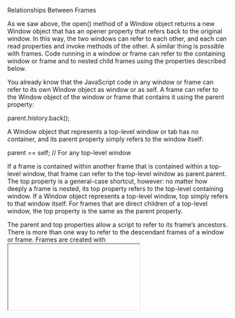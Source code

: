 Relationships Between Frames

As we saw above, the open() method of a Window object returns a new Window object that has an opener property that refers back to the original window. In this way, the two windows can refer to each other, and each can read properties and invoke methods of the other. A similar thing is possible with frames. Code running in a window or frame can refer to the containing window or frame and to nested child frames using the properties described below.

You already know that the JavaScript code in any window or frame can refer to its own Window object as window or as self. A frame can refer to the Window object of the window or frame that contains it using the parent property:

parent.history.back();

A Window object that represents a top-level window or tab has no container, and its parent property simply refers to the window itself:

parent == self; // For any top-level window

If a frame is contained within another frame that is contained within a top-level window, that frame can refer to the top-level window as parent.parent. The top property is a general-case shortcut, however: no matter how deeply a frame is nested, its top property refers to the top-level containing window. If a Window object represents a top-level window, top simply refers to that window itself. For frames that are direct children of a top-level window, the top property is the same as the parent property.

The parent and top properties allow a script to refer to its frame’s ancestors. There is more than one way to refer to the descendant frames of a window or frame. Frames are created with <iframe> elements. You can obtain an Element object that represents an <iframe> just as you would do for any other element. Suppose your document contains <iframe id="f1">. Then, the Element object that represents this iframe is:

var iframeElement = document.getElementById("f1");

<iframe> elements have a contentWindow property that refers to the Window object of the frame, so the Window object for this frame is:

var childFrame = document.getElementById("f1").contentWindow;

You can go in the reverse direction—from the Window that represents a frame to the <iframe> Element that contains the frame—with the frameElement property of the Window. Window objects that represent top-level windows rather than frames have a null frameElement property:

var elt = document.getElementById("f1"); var win = elt.contentWindow; win.frameElement === elt // Always true for frames window.frameElement === null // For toplevel windows

It is not usually necessary to use the getElementById() method and the contentWindow property to obtain references to the child frames of a window, however. Every Window object has a frames property that refers to the child frames contained within the window or frame. The frames property refers to an array-like object that can be indexed numerically or by frame name. To refer to the first child frame of a window, you can use frames[0]. To refer to the third child frame of the second child, you can use frames[1].frames[2]. Code running in a frame might refer to a sibling frame as parent.frames[1]. Note that the elements of the frames[] array are Window objects, not <iframe> elements.

If you specify the name or id attribute of an <iframe> element, that frame can be indexed by name as well as by number. A frame named「f1」would be frames["f1"] or frames.f1, for example.

Recall from Document Elements As Window Properties that the names or IDs of <iframe> and other elements are automatically used as properties of the Window object, and that <iframe> elements are treated differently than other elements: for frames, the value of these automatically created properties refer to a Window object rather than an Element object. What this means is that we can refer to a frame named「f1」as f1 instead of as frames.f1. In fact, HTML5 specifies that the frames property is a self-referential property, just like window and self, and that it is the Window object itself that acts like an array of frames. This means that we can refer to the first child frame as window[0], and we can query the number of frames with window.length or just length. It is usually clearer, and still traditional, to use frames instead of window here, however. Note that current browsers do not all make frame==window, but those that do not make them equal do allow child frames to be indexed by number or by name through either object.

You can use the name or id attribute of an <iframe> element to give the frame a name that can be used in JavaScript code. If you use the name attribute, however, the name you specify also becomes the value of the name property of the Window that represents the frame. A name specified in this way can be used as the target attribute of a link, and it can be used as the second argument to window.open().

JavaScript in Interacting Windows

Each window or frame is its own JavaScript execution context with a Window as its global object. But if code in one window or frame can refer to another window or frame (and if the same-origin policy does not prevent it), the scripts in one window or frame can interact with the scripts in the other.

Imagine a web page with two <iframe> elements named「A」and「B」, and suppose that those frames contain documents from the same server and that those documents contain interacting scripts. The script in frame A might define a variable i:

var i = 3;

That variable is nothing more than a property of the global object—a property of the Window object. Code in frame A can refer to the variable with the identifier i, or it can explicitly reference it through the window object:

window.i

Since the script in frame B can refer to the Window object for frame A, it can also refer to the properties of that window object:

parent.A.i = 4; // Change the value of a variable in frame A

Recall that the function keyword that defines functions creates a variable just like the var keyword does. If a script in frame B declares a (non-nested) function f, that function is a global variable in frame B, and code in frame B can invoke f as f(). Code in frame A, however, must refer to f as a property of the Window object of frame B:

parent.B.f(); // Invoke a function defined in frame B

If the code in frame A needs to use this function frequently, it might assign the function to a variable of frame A so that it can more conveniently refer to the function:

var f = parent.B.f;

Now code in frame A can invoke the function as f(), just as code in frame B does.

When you share functions between frames or windows like this, it is important to keep the rules of lexical scoping in mind. A function is executed in the scope in which it was defined, not in the scope from which it is invoked. Thus, if the function f above refers to global variables, these variables are looked up as properties of frame B, even when the function is invoked from frame A.

Remember that constructors are also functions, so when you define a class (see Chapter 9) with a constructor function and an associated prototype object, that class is defined only within a single window. Suppose that the window that contains frames A and B includes the Set class from Example 9-6.

Scripts within that top-level window can create new Set objects like this:

var s = new Set();

But scripts in either of the frames must explicitly refer to the Set() constructor as a property of the parent window:

var s = new parent.Set();

Alternatively, code in either frame can define its own variable to refer more conveniently to the constructor function:

var Set = top.Set(); var s = new Set();

Unlike user-defined classes, the built-in classes like String, Date, and RegExp are automatically predefined in all windows. This means, however, that each window has an independent copy of the constructor and an independent copy of the prototype object. For example, each window has its own copy of the String() constructor and the String.prototype object. So if you write a new method for manipulating JavaScript strings and then make it a method of the String class by assigning it to the String. prototype object in the current window, all strings created by code in that window can use the new method. However, the new method is not accessible to strings created in other windows.

The fact that each Window has its own prototype objects means that the instanceof operator does not work across windows. instanceof will evaluate to false, for example, when used to compare a string from frame B to the String() constructor from frame A. Array Type describes the related difficulty of determining the type of arrays across windows.

The WindowProxy Object

We’ve noted repeatedly that the Window object is the global object of client-side JavaScript. Technically, however, this is not true. Each time a web browser loads new content into a window or a frame, it must start with a fresh JavaScript execution context, including a newly created global object. But when multiple windows or frames are in use, it is critical that the Window object that refers to a frame or window continue to be a valid reference even if that frame or window loads a new document.

So client-side JavaScript has two important objects. The client-side global object is the top of the scope chain and is where global variables and functions are defined. This global object is, in fact, replaced whenever the window or frame loads new content. The object we have been calling the Window object is not actually the global object, but a proxy for it. Whenever you query or set a property of the Window object, that object queries or sets the same property on the current global object of the window or frame. The HTML5 specification calls this proxy object WindowProxy, but we will continue to use the term Window object in this book.

Because of its proxying behavior, the proxy object behaves just like the true global object, except that it has a longer lifetime. If you could compare the two objects, it would be difficult to distinguish them. In fact, however, there is no way to refer to the true client-side global object. The global object is at the top of the scope chain, but the window, self, top, parent, and frames properties all return proxy objects. The window. open() method returns a proxy object. Even the value of the this keyword within a top-level function is a proxy object rather than the true global object.[28]

* * *

[28] This last point is a minor violation of the ES3 and ES5 specifications, but it is necessary to support the multiple execution contexts of client-side JavaScript.

Chapter 15. Scripting Documents

Client-side JavaScript exists to turn static HTML documents into interactive web applications. Scripting the content of web pages is the central purpose of JavaScript. This chapter—one of the most important in the book—explains how to do this.

Chapters 13 and 14 explained that every web browser window, tab, and frame is represented by a Window object. Every Window object has a document property that refers to a Document object. The Document object represents the content of the window, and it is the subject of this chapter. The Document object does not stand alone, however. It is the central object in a larger API, known as the Document Object Model , or DOM, for representing and manipulating document content.

This chapter begins by explaining the basic architecture of the DOM. It then moves on to explain:

How to query or select individual elements from a document.

How to traverse a document as a tree of nodes, and how to find the ancestors, siblings, and descendants of any document element.

How to query and set the attributes of document elements.

How to query, set, and modify the content of a document.

How to modify the structure of a document by creating, inserting, and deleting nodes.

How to work with HTML forms.

The final section of the chapter covers miscellaneous document features, including the referrer property, the write() method, and techniques for querying the currently selected document text.

Overview of the DOM

The Document Object Model, or DOM, is the fundamental API for representing and manipulating the content of HTML and XML documents. The API is not particularly complicated, but there are a number of architectural details you need to understand. First, you should understand that the nested elements of an HTML or XML document are represented in the DOM as a tree of objects. The tree representation of an HTML document contains nodes representing HTML tags or elements, such as <body> and <p>, and nodes representing strings of text. An HTML document may also contain nodes representing HTML comments. Consider the following simple HTML document:

<html> <head> <title>Sample Document</title> </head> <body> <h1>An HTML Document</h1> <p>This is a <i>simple</i> document. </html>

The DOM representation of this document is the tree pictured in Figure 15-1.

Figure 15-1. The tree representation of an HTML document

If you are not already familiar with tree structures in computer programming, it is helpful to know that they borrow terminology from family trees. The node directly above a node is the parent of that node. The nodes one level directly below another node are the children of that node. Nodes at the same level, and with the same parent, are siblings. The set of nodes any number of levels below another node are the descendants of that node. And the parent, grandparent, and all other nodes above a node are the ancestors of that node.

Each box in Figure 15-1 is a node of the document and is represented by a Node object. We’ll talk about the properties and methods of Node in some of the sections that follow, and you can look up those properties and methods under Node in Part IV. Note that the figure contains three different types of nodes. At the root of the tree is the Document node that represents the entire document. The nodes that represent HTML elements are Element nodes, and the nodes that represent text are Text nodes. Document, Element, and Text are subclasses of Node and have their own entries in the reference section. Document and Element are the two most important DOM classes, and much of this chapter is devoted to their properties and methods.

Node and its subtypes form the type hierarchy illustrated in Figure 15-2. Notice that there is a formal distinction between the generic Document and Element types, and the HTMLDocument and HTMLElement types. The Document type represents either an HTML or an XML document, and the Element class represents an element of such a document. The HTMLDocument and HTMLElement subclasses are specific to HTML documents and elements. In this book, we often use the generic class names Document and Element, even when referring to HTML documents. This is true in the reference section as well: the properties and methods of the HTMLDocument and the HTMLElement types are documented in the Document and Element reference pages.

Figure 15-2. A partial class hierarchy of document nodes

It is also worth noting in Figure 15-2 that there are many subtypes of HTMLElement that represent specific types of HTML elements. Each defines JavaScript properties to mirror the HTML attributes of a specific element or group of elements (see HTML Attributes As Element Properties). Some of these element-specific classes define additional properties or methods that go beyond simple mirroring of HTML syntax. These classes and their additional features are covered in the reference section.

Finally, note that Figure 15-2 shows some node types that haven’t been mentioned so far. Comment nodes represent HTML or XML comments. Because comments are basically strings of text, these nodes are much like the Text nodes that represent the displayed text of a document. CharacterData, the common ancestor of both Text and Comment, defines methods shared by both nodes. The Attr node type represents an XML or HTML attribute, but it is almost never used because the Element class defines methods for treating attributes as name/value pairs rather than document nodes. The DocumentFragment class (not pictured) is a kind of Node that never exists in an actual document: it represents a sequence of Nodes that do not have a common parent. DocumentFragments are useful for some document manipulations and are covered in Using DocumentFragments. The DOM also defines infrequently used types to represent things like doctype declarations and XML processing instructions.

Selecting Document Elements

Most client-side JavaScript programs work by somehow manipulating one or more document elements. When these programs start, they can use the global variable document to refer to the Document object. In order to manipulate elements of the document, however, they must somehow obtain or select the Element objects that refer to those document elements. The DOM defines a number of ways to select elements; you can query a document for an element or elements:

with a specified id attribute;

with a specified name attribute;

with the specified tag name;

with the specified CSS class or classes; or

matching the specified CSS selector

The subsections that follow explain each of these element selection techniques.

Selecting Elements By ID

Any HTML element can have an id attribute. The value of this attribute must be unique within the document—no two elements in the same document can have the same ID. You can select an element based on this unique ID with the getElementById() method of the Document object. We’ve already used this method in both Chapter 13 and Chapter 14:

var section1 = document.getElementById("section1");

This is the simplest and most commonly used way to select elements. If your script is going to manipulate a certain specific set of document elements, give those elements id attributes, and look up the Element objects using that ID. If you need to look up more than one element by ID, you might find the getElements() function of Example 15-1 useful.

Example 15-1. Looking up multiple elements by ID

/** * This function expects any number of string arguments. It treats each * argument as an element id and calls document.getElementById() for each. * Returns an object that maps ids to the corresponding Element object. * Throws an Error object if any of the ids is undefined. */ function getElements(/*ids...*/) { var elements = {}; // Start with an empty map for(var i = 0; i < arguments.length; i++) { // For each argument var id = arguments[i]; // Argument is an element id var elt = document.getElementById(id); // Look up the Element if (elt == null) // If not defined, throw new Error("No element with id: " + id); // throw an error elements[id] = elt; // Map id to element } return elements; // Return id to element map }

In versions of Internet Explorer prior to IE8, getElementById() does a case-insensitive match on element IDs and also returns elements that have a matching name attribute.

Selecting Elements by Name

The HTML name attribute was originally intended to assign names to form elements, and the value of this attribute is used when form data is submitted to a server. Like the id attribute, name assigns a name to an element. Unlike id, however, the value of a name attribute does not have to be unique: multiple elements may have the same name, and this is common in the case of radio buttons and checkboxes in forms. Also, unlike id, the name attribute is only valid on a handful of HTML elements, including forms, form elements, <iframe>, and <img> elements.

To select HTML elements based on the value of their name attributes, you can use the getElementsByName() method of the Document object:

var radiobuttons = document.getElementsByName("favorite_color");

getElementsByName() is defined by the HTMLDocument class, not the Document class, and so it is only available for HTML documents, not XML documents. It returns a NodeList object that behaves like a read-only array of Element objects. In IE, get Elements ByName() will also return elements that have an id attribute with the specified value. For compatibility, you should be careful not to use the same string as both a name and an ID.

We saw in Document Elements As Window Properties that setting the name attribute of certain HTML elements automatically created properties with those names on the Window object. A similar thing is true for the Document object. Setting the name attribute of a <form>, <img>, <iframe>, <applet> , <embed>, or <object> element (but only <object> elements that do not have fallback objects within them) creates a property of the Document object whose name is the value of the attribute (assuming, of course, that the document does not already have a property with that name).

If there is only a single element with a given name, the value of the automatically created document property is the element itself. If there is more than one element, then the value of the property is a NodeList object that acts as an array of elements. As we saw in Document Elements As Window Properties, the document properties created for named <iframe> elements are special: instead of referring to the Element object, they refer to the frame’s Window object.

What this means is that some elements can be selected by name simply by using the name as a Document property:

// Get the Element object for the <form name="shipping_address"> element var form = document.shipping_address;

The reasons given in Document Elements As Window Properties for not using the automatically created window properties apply equally to these automatically created document properties. If you need to look up named elements, it is better to look them up explicitly with a call to getElementsByName().

Selecting Elements by Type

You can select all HTML or XML elements of a specified type (or tag name) using the getElementsByTagName() method of the Document object. To obtain a read-only array-like object containing the Element objects for all <span> elements in a document, for example, you might write:

var spans = document.getElementsByTagName("span");

Like getElementsByName(), getElementsByTagName() returns a NodeList object. (See the sidebar in this section for more on the NodeList class.) The elements of the returned NodeList are in document order, so you can select the first <p> element of a document like this:

var firstpara = document.getElementsByTagName("p")[0];

HTML tags are case-insensitive, and when getElementsByTagName() is used on an HTML document, it performs a case-insensitive tag name comparison. The spans variable above, for example, will include any <span> elements that were written as <SPAN>.

You can obtain a NodeList that represents all elements in a document by passing the wildcard argument「*」to getElementsByTagName().

The Element class also defines a getElementsByTagName() method. It works in the same way as the Document version, but it only selects elements that are descendants of the element on which it is invoked. So to find all <span> elements inside the first <p> element of a document, you could write:

var firstpara = document.getElementsByTagName("p")[0]; var firstParaSpans = firstpara.getElementsByTagName("span");

For historical reasons, the HTMLDocument class defines shortcut properties to access certain kinds of nodes. The images, forms, and links properties, for example, refer to objects that behave like read-only arrays of <img>, <form>, and <a> elements (but only <a> tags that have an href attribute). These properties refer to HTMLCollection objects, which are much like NodeList objects, but they can additionally be indexed by element ID or name. Earlier, we saw how you could refer to a named <form> element with an expression like this:

document.shipping_address

With the document.forms property, you can also refer more specifically to the named (or ID’ed) form like this:

document.forms.shipping_address;

The HTMLDocument object also defines synonymous embeds and plugins properties that are HTMLCollections of <embed> elements. The anchors property is nonstandard but refers to <a> elements that have a name attribute rather than an href attribute. The <scripts> property is standardized by HTML5 to be an HTMLCollection of <script> elements, but it is not, at the time of this writing, universally implemented.

HTMLDocument also defines two properties that refer to special single elements rather than element collections. document.body is the <body> element of an HTML document, and document.head is the <head> element. These properties are always defined: if the document source does not explicitly include <head> and <body> elements, the browser creates them implicitly. The documentElement property of the Document class refers to the root element of the document. In HTML documents, this is always an <html> element.

NodeLists and HTMLCollections

getElementsByName() and getElementsByTagName() return NodeList objects, and properties like document.images and document.forms are HTMLCollection objects.

These objects are read-only array-like objects (see Array-Like Objects). They have length properties and can be indexed (for reading but not writing) like true arrays. You can iterate the contents of a NodeList or HTMLCollection with a standard loop like this:

for(var i = 0; i < document.images.length; i++) // Loop through all images document.images[i].style.display = "none"; // ...and hide them.

You cannot invoke Array methods on NodeLists and HTMLCollections directly, but you can do so indirectly:

var content = Array.prototype.map.call(document.getElementsByTagName("p"), function(e) { return e.innerHTML; });

HTMLCollection objects may have additional named properties and can be indexed with strings as well as numbers.

For historical reasons, both NodeList and HTMLCollection objects can also be treated as functions: invoking them with a number or string argument is the same as indexing them with a number or string. Use of this quirk is discouraged.

Both the NodeList and HTMLCollection interfaces were designed with languages less dynamic than JavaScript in mind. Both define an item() method. It expects an integer and returns the element at that index. There is never any need to call this method in JavaScript because you can simply use array indexing instead. Similarly, HTMLCollection defines a namedItem() method that returns the value of a named property, but JavaScript programs can use array indexing or regular property access instead.

One of the most important and surprising features of NodeList and HTMLCollection is that they are not static snapshots of a historical document state but are generally live and the list of elements they contain can vary as the document changes. Suppose you call getElementsByTagName('div') on a document with no <div> elements. The return value is a NodeList with a length of 0. If you then insert a new <div> element into the document, that element automatically becomes a member of the NodeList, and the length property changes to 1.

Usually, the liveness of NodeLists and HTMLCollections is quite helpful. If you will be adding or removing elements from the document while iterating through a NodeList, however, you may want to make a static copy of the NodeList first:

var snapshot = Array.prototype.slice.call(nodelist, 0);

Selecting Elements by CSS Class

The class attribute of an HTML is a space-separated list of zero or more identifiers. It describes a way to define sets of related document elements: any elements that have the same identifier in their class attribute are part of the same set. class is a reserved word in JavaScript, so client-side JavaScript uses the className property to hold the value of the HTML class attribute. The class attribute is usually used in conjunction with a CSS stylesheet to apply the same presentation styles to all members of a set, and we’ll see it again in Chapter 16. In addition, however, HTML5 defines a method, getElements ByClassName(), that allows us to select sets of document elements based on the identifiers in their class attribute.

Like getElementsByTagName(), getElementsByClassName() can be invoked on both HTML documents and HTML elements, and it returns a live NodeList containing all matching descendants of the document or element. getElementsByClassName() takes a single string argument, but the string may specify multiple space-separated identifiers. Only elements that include all of the specified identifiers in their class attribute are matched. The order of the identifiers does not matter. Note that both the class attribute and the getElementsByClassName() methods separate class identifiers with spaces, not with commas. Here are some examples of getElementsByClassName():

// Find all elements that have "warning" in their class attribute var warnings = document.getElementsByClassName("warning");// Find all descendants of the element named "log" that have the class // "error" and the class "fatal" var log = document.getElementById("log"); var fatal = log.getElementsByClassName("fatal error");

Today’s web browsers display HTML documents in「quirks mode」or「standards mode」depending on how strict the <!DOCTYPE> declaration at the start of the document is. Quirks mode exists for backward compatibility, and one of its quirks is that class identifiers in the class attribute and in CSS stylesheets are case-insensitive. getElements ByClassName() follows the matching algorithm used by stylesheets. If the document is rendered in quirks mode, the method performs a case-insensitive string comparison. Otherwise, the comparison is case sensitive.

At the time of this writing, getElementsByClassName() is implemented by all current browsers except IE8 and earlier. IE8 does support querySelectorAll(), described in the next section, and getElementsByClassName() can be implemented on top of that method.

Selecting Elements with CSS Selectors

CSS stylesheets have a very powerful syntax, known as selectors, for describing elements or sets of elements within a document. Full details of CSS selector syntax are beyond the scope of this book,[29] but some examples will demonstrate the basics. Elements can be described by ID, tag name, or class:

#nav // An element with id="nav" div // Any <div> element .warning // Any element with "warning" in its class attribute

More generally, elements can be selected based on attribute values:

p[lang="fr"] // A paragraph written in French: <p lang="fr"> *[name="x"] // Any element with a name="x" attribute

These basic selectors can be combined:

span.fatal.error // Any <span> with "warning" and "fatal" in its class span[lang="fr"].warning // Any warning in French

Selectors can also specify document structure:

#log span // Any <span> descendant of the element with id="log" #log>span // Any <span> child of the element with id="log" body>h1:first-child // The first <h1> child of the <body>

Selectors can be combined to select multiple elements or multiple sets of elements:

div, #log // All <div> elements plus the element with id="log"

As you can see, CSS selectors allow elements to be selected in all of the ways described above: by ID, by name, by tag name, and by class name. Along with the standardization of CSS3 selectors, another W3C standard, known as「Selectors API」defines JavaScript methods for obtaining the elements that match a given selector.[30] The key to this API is the Document method querySelectorAll(). It takes a single string argument containing a CSS selector and returns a NodeList that represents all elements in the document that match the selector. Unlike previously described element selection methods, the NodeList returned by querySelectorAll() is not live: it holds the elements that match the selector at the time the method was invoked, but it does not update as the document changes. If no elements match, querySelectorAll() returns an empty NodeList. If the selector string is invalid, querySelectorAll() throws an exception.

In addition to querySelectorAll(), the document object also defines querySelector(), which is like querySelectorAll(), but returns only the first (in document order) matching element or null if there is no matching element.

These two methods are also defined on Elements (and also on DocumentFragment nodes; see Using DocumentFragments). When invoked on an element, the specified selector is matched against the entire document, and then the result set is filtered so that it only includes descendants of the specified element. This may seem counterintuitive, as it means that the selector string can include ancestors of the element against which it is matched.

Note that CSS defines :first-line and :first-letter pseudoelements. In CSS, these match portions of text nodes rather than actual elements. They will not match if used with querySelectorAll() or querySelector(). Also, many browsers will refuse to return matches for the :link and :visited pseudoclasses, as this could expose information about the user’s browsing history.

All current browsers support querySelector() and querySelectorAll(). Note, however, that the specification of these methods does not require support for CSS3 selectors: browsers are encouraged to support the same set of selectors that they support in stylesheets. Current browsers other than IE support CSS3 selectors. IE7 and 8 support CSS2 selectors. (IE9 is expected to have CSS3 support.)

querySelectorAll() is the ultimate element selection method: it is a very powerful technique by which client-side JavaScript programs can select the document elements that they are going to manipulate. Fortunately, this use of CSS selectors is available even in browsers without native support for querySelectorAll(). The jQuery library (see Chapter 19) uses this kind of CSS selector-based query as its central programming paradigm. Web applications based on jQuery use a portable, cross-browser equivalent to querySelectorAll() named $().

jQuery’s CSS selector matching code has been factored out and released as a stand-alone library named Sizzle, which has been adopted by Dojo and other client-side libraries.[31] The advantage to using a library like Sizzle (or a library that uses Sizzle) is that selections work even on older browsers, and there is a baseline set of selectors that are guaranteed to work on all browsers.

document.all[]

Before the DOM was standardized, IE4 introduced the document.all[] collection that represented all elements (but not Text nodes) in the document. document.all[] has been replaced by standard methods like getElementById() and getElementsByTagName() and is now obsolete and should not be used. When introduced, however, it was revolutionary, and you may still see existing code that uses it in any of these ways:

document.all[0] // The first element in the document document.all["navbar"] // Element (or elements) with id or name "navbar" document.all.navbar // Ditto document.all.tags("div") // All <div> elements in the document document.all.tags("p")[0] // The first <p> in the document

* * *

[29] CSS3 selectors are specified by http://www.w3.org/TR/css3-selectors/.

[30] The Selectors API standard is not part of HTML5 but is closely affiliated with it. See http://www.w3.org/TR/selectors-api/.

[31] A stand-alone version of Sizzle is available at http://sizzlejs.com.

Document Structure and Traversal

Once you have selected an Element from a Document, you sometimes need to find structurally related portions (parent, siblings, children) of the document. A Document can be conceptualized as a tree of Node objects, as illustrated in Figure 15-1. The Node type defines properties for traversing such a tree, which we’ll cover in Documents As Trees of Nodes. Another API allows documents to be traversed as trees of Element objects. Documents As Trees of Elements covers this newer (and often easier-to-use) API.

Documents As Trees of Nodes

The Document object, its Element objects, and the Text objects that represent runs of text in the document are all Node objects. Node defines the following important properties:

parentNode

The Node that is the parent of this one, or null for nodes like the Document object that have no parent.

childNodes

A read-only array-like object (a NodeList) that is a live representation of a Node’s child nodes.

firstChild, lastChild

The first and last child nodes of a node, or null if the node has no children.

nextSibling, previousSibling

The next and previous sibling node of a node. Two nodes with the same parent are siblings. Their order reflects the order in which they appear in the document. These properties connect nodes in a doubly linked list.

nodeType

The kind of node this is. Document nodes have the value 9. Element nodes have the value 1. Text nodes have the value 3. Comments nodes are 8 and DocumentFragment nodes are 11.

nodeValue

The textual content of a Text or Comment node.

nodeName

The tag name of an Element, converted to uppercase.

Using these Node properties, the second child node of the first child of the Document can be referred to with expressions like these:

document.childNodes[0].childNodes[1] document.firstChild.firstChild.nextSibling

Suppose the document in question is the following:

<html><head><title>Test</title></head><body>Hello World!</body></html>

Then the second child of the first child is the <body> element. It has a nodeType of 1 and a nodeName of「BODY」.

Note, however, that this API is extremely sensitive to variations in the document text. If the document is modified by inserting a single newline between the <html> and the <head> tag, for example, the Text node that represents that newline becomes the first child of the first child, and the second child is the <head> element instead of the <body> body.

Documents As Trees of Elements

When we are primarily interested in the Elements of a document instead of the text within them (and the whitespace between them), it is helpful to use an API that allows us to treat a document as a tree of Element objects, ignoring Text and Comment nodes that are also part of the document.

The first part of this API is the children property of Element objects. Like childNodes, this is a NodeList. Unlike childNodes, however, the children list contains only Element objects. The children property is nonstandard, but it works in all current browsers. IE has implemented it for a long time, and most other browsers have followed suit. The last major browser to adopt it was Firefox 3.5.

Note that Text and Comment nodes cannot have children, which means that the Node.parentNode property described above never returns a Text or Comment node. The parentNode of any Element will always be another Element, or, at the root of the tree, a Document or DocumentFragment.

The second part of an element-based document traversal API is Element properties that are analogs to the child and sibling properties of the Node object:

firstElementChild, lastElementChild

Like firstChild and lastChild, but for Element children only.

nextElementSibling, previousElementSibling

Like nextSibling and previousSibling, but for Element siblings only.

childElementCount

The number of element children. Returns the same value as children.length.

These child and sibling properties are standardized and are implemented in all current browsers except IE.[32]

Because the API for element-by-element document traversal is not yet completely universal, you might want to define portable traversal functions like those in Example 15-2.

Example 15-2. Portable document traversal functions

/** * Return the nth ancestor of e, or null if there is no such ancestor * or if that ancestor is not an Element (a Document or DocumentFragment e.g.). * If n is 0 return e itself. If n is 1 (or * omitted) return the parent. If n is 2, return the grandparent, etc. */ function parent(e, n) { if (n === undefined) n = 1; while(n-- && e) e = e.parentNode; if (!e || e.nodeType !== 1) return null; return e; } /** * Return the nth sibling element of Element e. * If n is postive return the nth next sibling element. * If n is negative, return the -nth previous sibling element. * If n is zero, return e itself. */ function sibling(e,n) { while(e && n !== 0) { // If e is not defined we just return it if (n > 0) { // Find next element sibling if (e.nextElementSibling) e = e.nextElementSibling; else { for(e=e.nextSibling; e && e.nodeType !== 1; e=e.nextSibling) /* empty loop */ ; } n--; } else { // Find the previous element sibling if (e.previousElementSibing) e = e.previousElementSibling; else { for(e=e.previousSibling; e&&e.nodeType!==1; e=e.previousSibling) /* empty loop */ ; } n++; } } return e; } /** * Return the nth element child of e, or null if it doesn't have one. * Negative values of n count from the end. 0 means the first child, but * -1 means the last child, -2 means the second to last, and so on. */ function child(e, n) { if (e.children) { // If children array exists if (n < 0) n += e.children.length; // Convert negative n to array index if (n < 0) return null; // If still negative, no child return e.children[n]; // Return specified child } // If e does not have a children array, find the first child and count // forward or find the last child and count backwards from there. if (n >= 0) { // n is non-negative: count forward from the first child // Find the first child element of e if (e.firstElementChild) e = e.firstElementChild; else { for(e = e.firstChild; e && e.nodeType !== 1; e = e.nextSibling) /* empty */; } return sibling(e, n); // Return the nth sibling of the first child } else { // n is negative, so count backwards from the end if (e.lastElementChild) e = e.lastElementChild; else { for(e = e.lastChild; e && e.nodeType !== 1; e=e.previousSibling) /* empty */; } return sibling(e, n+1); // +1 to convert child -1 to sib 0 of last } }

Defining Custom Element Methods

All current browsers (including IE8, but not IE7 and before) implement the DOM so that types like Element and HTMLDocument[33] are classes like String and Array. They are not constructors (we’ll see how to create new Element objects later in the chapter), but they have prototype objects and you can extend them with custom methods:

Element.prototype.next = function() { if (this.nextElementSibling) return this.nextElementSibling; var sib = this.nextSibling; while(sib && sib.nodeType !== 1) sib = sib.nextSibling; return sib; };

The functions of Example 15-2 are not defined as Element methods because this technique is not supported by IE7.

This ability to extend DOM types is still useful, however, if you want to implement IE-specific features in browsers other than IE. As noted above, the nonstandard Element property children was introduced by IE and has been adopted by other browsers. You can use code like this to simulate it in browsers like Firefox 3.0 that do not support it:

// Simulate the Element.children property in non-IE browsers that don't have it // Note that this returns a static array rather than a live NodeList if (!document.documentElement.children) { Element.prototype.__defineGetter__("children", function() { var kids = []; for(var c = this.firstChild; c != null; c = c.nextSibling) if (c.nodeType === 1) kids.push(c); return kids; }); }

The __defineGetter__ method (covered in Legacy API for Getters and Setters) is completely nonstandard, but it is perfect for portability code like this.

* * *

[32] http://www.w3.org/TR/ElementTraversal.

[33] IE8 supports extendable prototypes for Element, HTMLDocument, and Text, but not for Node, Document, HTMLElement, or any of the more specific HTMLElement subtypes.

Attributes

HTML elements consist of a tag name and a set of name/value pairs known as attributes. The <a> element that defines a hyperlink, for example, uses the value of its href attribute as the destination of the link. The attribute values of HTML elements are available as properties of the HTMLElement objects that represent those elements. The DOM also defines other APIs for getting and setting the values of XML attributes and nonstandard HTML attributes. The subsections that follow have details.

HTML Attributes As Element Properties

The HTMLElement objects that represent the elements of an HTML document define read/write properties that mirror the HTML attributes of the elements. HTMLElement defines properties for the universal HTTP attributes such as id, title lang, and dir, and event handler properties like onclick. Element-specific subtypes define attributes specific to those elements. To query the URL of an image, for example, you can use the src property of the HTMLElement that represents the <img> element:

var image = document.getElementById("myimage"); var imgurl = image.src; // The src attribute is the URL of the image image.id === "myimage" // Since we looked up the image by id

Similarly, you might set the form-submission attributes of a <form> element with code like this:

var f = document.forms[0]; // First <form> in the document f.action = "http://www.example.com/submit.php"; // Set URL to submit it to. f.method = "POST"; // HTTP request type

HTML attributes are not case sensitive, but JavaScript property names are. To convert an attribute name to the JavaScript property, write it in lowercase. If the attribute is more than one word long, however, put the first letter of each word after the first in uppercase: defaultChecked and tabIndex, for example.

Some HTML attribute names are reserved words in JavaScript. For these, the general rule is to prefix the property name with「html」. The HTML for attribute (of the <label> element), for example, becomes the JavaScript htmlFor property.「class」is a reserved (but unused) word in JavaScript, and the very important HTML class attribute is an exception to the rule above: it becomes className in JavaScript code. We’ll see the className property again in Chapter 16.

The properties that represent HTML attributes usually have string value. When the attribute is a boolean or numeric value (the defaultChecked and maxLength attributes of an <input> element, for example), the properties values are booleans or numbers instead of strings. Event handler attributes always have Function objects (or null) as their values. The HTML5 specification defines a few attributes (such as the form attribute of <input> and related elements) that convert element IDs to actual Element objects. Finally, the value of the style property of any HTML element is a CSSStyleDeclaration object rather than a string. We’ll see much more about this important property in Chapter 16.

Note that this property-based API for getting and setting attribute values does not define any way to remove an attribute from an element. In particular, the delete operator cannot be used for this purpose. The section that follows describes a method that you can use to accomplish this.

Getting and Setting Non-HTML Attributes

As described above, HTMLElement and its subtypes define properties that correspond to the standard attributes of HTML elements. The Element type also defines get Attribute() and setAttribute() methods that you can use to query and set nonstandard HTML attributes and to query and set attributes on the elements of an XML document:

var image = document.images[0]; var width = parseInt(image.getAttribute("WIDTH")); image.setAttribute("class", "thumbnail");

The code above highlights two important differences between these methods and the property-based API described above. First, attribute values are all treated as strings. getAttribute() never returns a number, boolean, or object. Second, these methods use standard attribute names, even when those names are reserved words in JavaScript. For HTML elements, the attribute names are case insensitive.

Element also defines two related methods, hasAttribute() and removeAttribute(), which check for the presence of a named attribute and remove an attribute entirely. These methods are particularly useful with boolean attributes: these are attributes (such as the disabled attribute of HTML form elements) whose presence or absence from an element matters but whose value is not relevant.

If you are working with XML documents that include attributes from other namespaces, you can use the namespaced variants of these four methods: getAttributeNS(), setAttributeNS(), hasAttributeNS(), and removeAttributeNS(). Instead of taking a single attribute name string, these methods take two. The first is the URI that identifies the namespace. The second is usually the unqualified local name of the attribute within the namespace. For setAttributeNS() only, however, the second argument is the qualified name of the attribute and includes the namespace prefix. You can read more about these namespace-aware attribute methods in Part IV.

Dataset Attributes

It is sometimes useful to attach additional information to HTML elements, typically when JavaScript code will be selecting those elements and manipulating them in some way. Sometimes this can be done by adding special identifiers to the class attribute. Other times, for more complex data, client-side programmers resort to the use of nonstandard attributes. As noted above, you can use the getAttribute() and set Attribute() methods to read and write the values of nonstandard attributes. The price you pay, however, is that your document will not be valid HTML.

HTML5 provides a solution. In an HTML5 document, any attribute whose name is lowercase and begins with the prefix「data-」is considered valid. These「dataset attributes」will not affect the presentation of the elements on which they appear and they define a standard way to attach additional data without compromising document validity.

HTML5 also defines a dataset property on Element objects. This property refers to an object, which has properties that correspond to the data- attributes with their prefix removed. Thus dataset.x would hold the value of the data-x attribute. Hyphenated attributes map to camel-case property names: the attribute data-jquery-test becomes the property dataset.jqueryTest.

As a more concrete example, suppose that a document contains the following markup:

<span class="sparkline" data-ymin="0" data-ymax="10"> 1 1 1 2 2 3 4 5 5 4 3 5 6 7 7 4 2 1 </span>

A sparkline is a small graphic—often a line plot—designed to be displayed within the flow of text. In order to generate a sparkline, you might extract the value of the dataset attributes above with code like this:

// Assumes the ES5 Array.map() method (or a work-alike) is defined var sparklines = document.getElementsByClassName("sparkline"); for(var i = 0; i < sparklines.length; i++) { var dataset = sparklines[i].dataset; var ymin = parseFloat(dataset.ymin); var ymax = parseFloat(dataset.ymax); var data = sparklines[i].textContent.split(" ").map(parseFloat); drawSparkline(sparklines[i], ymin, ymax, data); // Not yet implemented }

At the time of this writing, the dataset property is not implemented in current browsers, and the code above would have to be written like this:

var sparklines = document.getElementsByClassName("sparkline"); for(var i = 0; i < sparklines.length; i++) { var elt = sparklines[i]; var ymin = parseFloat(elt.getAttribute("data-ymin")); var ymin = parseFloat(elt.getAttribute("data-ymax")); var points = elt.getAttribute("data-points"); var data = elt.textContent.split(" ").map(parseFloat); drawSparkline(elt, ymin, ymax, data); // Not yet implemented }

Note that the dataset property is (or will be, when implemented) a live, two-way interface to the data- attributes of an element. Setting or deleting a property of dataset sets or removes the corresponding data- attribute of the element.

The drawSparkline() function in the above examples is fictitious, but Example 21-13 draws sparklines marked up like this using the <canvas> element.

Attributes As Attr Nodes

There is one more way to work with the attributes of an Element. The Node type defines an attributes property. This property is null for any nodes that are not Element objects. For Element objects, attributes is a read-only array-like object that represents all the attributes of the element. The attributes object is live in the way that NodeLists are. It can be indexed numerically, which means that you can enumerate all the attributes of an element. And it can also be indexed by attribute name:

document.body.attributes[0] // The first attribute of the <body> elt document.body.attributes.bgcolor // The bgcolor attribute of the <body> elt document.body.attributes["ONLOAD"] // The onload attribute of the <body> elt

The values obtained when you index the attributes object are Attr objects. Attr objects are a specialized kind of Node but are never really used like one. The name and value properties of an Attr return the name and value of the attribute.

Element Content

Take a look again at Figure 15-1, and ask yourself what the「content」of the <p> element is. There are three ways we might answer this question:

The content is the HTML string「This is a <i>simple</i> document.」

The content is the plain-text string「This is a simple document.」

The content is a Text node, an Element node that has a Text node child, and another Text node.

Each of these are valid answers, and each answer is useful in its own way. The sections that follow explain how to work with the HTML representation, the plain-text representation, and the tree representation of element content.

Element Content As HTML

Reading the innerHTML property of an Element returns the content of that element as a string of markup. Setting this property on an element invokes the web browser’s parser and replaces the element’s current content with a parsed representation of the new string. (Despite its name, innerHTML can be used with XML elements as well as HTML elements.)

Web browsers are very good at parsing HTML and setting innerHTML is usually fairly efficient, even though the value you specify must be parsed. Note, however, that repeatedly appending bits of text to the innerHTML property with the += operator is usually not efficient because it requires both a serialization step and a parsing step.

innerHTML was introduced in IE4. Although it has long been supported by all browsers, it has only become standardized with the advent of HTML5. HTML5 says that innerHTML should work on Document nodes as well as Element nodes, but this is not universally supported yet.

HTML5 also standardizes a property named outerHTML. When you query outerHTML, the string of HTML or XML markup that is returned includes the opening and closing tags of the element on which you queried it. When you set outerHTML on an element, the new content replaces the element itself. outerHTML is defined only for Element nodes, not Documents. At the time of this writing, outerHTML is supported by all current browsers except Firefox. (See Example 15-5, later in this chapter, for an outerHTML implementation based on innerHTML.)

Another feature introduced by IE and standardized by HTML5 is the insert Adjacent HTML() method, which allows you to insert a string of arbitrary HTML markup「adjacent」to the specified element. The markup is passed as the second argument to this method, and the precise meaning of「adjacent」depends on the value of the first argument. This first argument should be a string with one of the values「beforebegin」,「afterbegin」,「beforeend」or「afterend」. These values correspond to insertion points that are illustrated in Figure 15-3.

Figure 15-3. Insertion points for insertAdjacentHTML()

insertAdjacentHTML() is not supported by current versions of Firefox. Later in this chapter, Example 15-6 shows how to implement insertAdjacentHTML() using the innerHTML property and also demonstrates how to write HTML insertion methods that do not require the insertion position to be specified with a string argument.

Element Content As Plain Text

Sometimes you want to query the content of an element as plain text, or to insert plain-text into a document (without having to escape the angle brackets and ampersands used in HTML markup). The standard way to do this is with the textContent property of Node:

var para = document.getElementsByTagName("p")[0]; // First <p> in the document var text = para.textContent; // Text is "This is a simple document." para.textContent = "Hello World!"; // Alter paragraph content

The textContent property is supported by all current browsers except IE. In IE, you can use the Element property innerText instead. Microsoft introduced innerText in IE4, and it is supported by all current browsers except Firefox.

The textContent and innerText properties are similar enough that you can usually use them interchangeably. Be careful though to distinguish empty elements (the string「」is falsy in JavaScript) from undefined properties:

/** * With one argument, return the textContent or innerText of the element. * With two arguments, set the textContent or innerText of element to value. */ function textContent(element, value) { var content = element.textContent; // Check if textContent is defined if (value === undefined) { // No value passed, so return current text if (content !== undefined) return content; else return element.innerText; } else { // A value was passed, so set text if (content !== undefined) element.textContent = value; else element.innerText = value; } }

The textContent property is a straightforward concatenation of all Text node descendants of the specified element. innerText does not have a clearly specified behavior, but differs from textContent in a few ways. innerText does not return the content of <script> elements. It omits extraneous whitespace and attempts to preserve table formatting. Also, innerText is treated as a read-only property for certain table elements such as <table>, <tbody>, and <tr>.

Text in <script> elements

Inline <script> elements (i.e., those that do not have a src attribute) have a text property that you can use to retrieve their text. The content of a <script> element is never displayed by the browser, and the HTML parser ignores angle brackets and ampersands within a script. This makes a <script> element an ideal place to embed arbitrary textual data for use by your application. Simply set the type attribute of the element to some value (such as「text/x-custom-data」) that makes it clear that the script is not executable JavaScript code. If you do this, the JavaScript interpreter will ignore the script, but the element will exist in the document tree and its text property will return the data to you.

Element Content As Text Nodes

Another way to work with the content of an element is as a list of child nodes, each of which may have its own set of children. When thinking about element content, it is usually the Text nodes that are of interest. In XML documents, you must also be prepared to handle CDATASection nodes—they are a subtype of Text and represent the content of CDATA sections.

Example 15-3 shows a textContent() function that recursively traverses the children of an element and concatenates the text of all the Text node descendants. In order to understand the code, recall that the nodeValue property (defined by the Node type) holds the content of a Text node.

Example 15-3. Finding all Text node descendants of an element

// Return the plain-text content of element e, recursing into child elements. // This method works like the textContent property function textContent(e) { var child, type, s = ""; // s holds the text of all children for(child = e.firstChild; child != null; child = child.nextSibling) { type = child.nodeType; if (type === 3 || type === 4) // Text and CDATASection nodes s += child.nodeValue; else if (type === 1) // Recurse for Element nodes s += textContent(child); } return s; }

The nodeValue property is read/write and you can set it to change the content displayed by a Text or CDATASection node. Both Text and CDATASection are subtypes of CharacterData, which you can look up in Part IV. CharacterData defines a data property, which is the same text as nodeValue. The following function converts the content of Text nodes to uppercase by setting the data property:

// Recursively convert all Text node descendants of n to uppercase. function upcase(n) { if (n.nodeType == 3 || n.nodeTyep == 4) // If n is Text or CDATA n.data = n.data.toUpperCase(); // ...convert content to uppercase. else // Otherwise, recurse on child nodes for(var i = 0; i < n.childNodes.length; i++) upcase(n.childNodes[i]); }

CharacterData also defines infrequently used methods for appending, deleting, inserting, and replacing text within a Text or CDATASection node. Instead of altering the content of existing Text nodes, it is also possible to insert brand-new Text nodes into an Element or to replace existing nodes with new Text nodes. Creating, inserting, and deleting nodes is the topic of the next section.

Creating, Inserting, and Deleting Nodes

We’ve seen how to query and alter document content using strings of HTML and of plain text. And we’ve also seen that we can traverse a Document to examine the individual Element and Text nodes that it is made of. It is also possible to alter a document at the level of individual nodes. The Document type defines methods for creating Element and Text objects, and the Node type defines methods for inserting, deleting, and replacing nodes in the tree. Example 13-4 demonstrated both node creation and node insertion, and that short example is duplicated here:

// Asynchronously load and execute a script from a specified URL function loadasync(url) { var head = document.getElementsByTagName("head")[0]; // Find document <head> var s = document.createElement("script"); // Create a <script> element s.src = url; // Set its src attribute head.appendChild(s); // Insert the <script> into head }

The subsections that follow include more details and examples of node creation, of the insertion and deletion of nodes, and also of the use of DocumentFragment as a shortcut when working with multiple nodes.

Creating Nodes

As shown in the code above, you can create new Element nodes with the create Element() method of the Document object. Pass the tag name of the element as the method argument: this name is case-insensitive for HTML documents and case-sensitive for XML documents.

Text nodes are created with a similar method:

var newnode = document.createTextNode("text node content");

Document defines other factory methods, such as the infrequently used create Comment() , as well. We’ll use the createDocumentFragment() method in Using DocumentFragments. When working with documents that use XML namespaces, you can use createElementNS() to specify both the namespace URI and the tag name of the Element to be created.

Another way to create new document nodes is to make copies of existing ones. Every node has a cloneNode() method that returns a new copy of the node. Pass true to recursively copy all descendants as well, or false to only make a shallow copy. In browsers other than IE, the Document object also defines a similar method named importNode(). If you pass it a node from another document, it returns a copy suitable for insertion into this document. Pass true as the second argument to recursively import all descendants.

Inserting Nodes

Once you have a new node, you can insert it into the document with the Node methods appendChild() or insertBefore(). appendChild() is invoked on the Element node that you want to insert into, and it inserts the specified node so that it becomes the lastChild of that node.

insertBefore() is like appendChild(), but it takes two arguments. The first argument is the node to be inserted. The second argument is the node before which that node is to be inserted. This method is invoked on the node that will be the parent of the new node, and the second argument must be a child of that parent node. If you pass null as that second argument, the insertBefore() behaves like appendChild() and inserts at the end.

Here is a simple function for inserting a node at a numerical index. It demonstrates both appendChild() and insertBefore():

// Insert the child node into parent so that it becomes child node n function insertAt(parent, child, n) { if (n < 0 || n > parent.childNodes.length) throw new Error("invalid index"); else if (n == parent.childNodes.length) parent.appendChild(child); else parent.insertBefore(child, parent.childNodes[n]); }

If you call appendChild() or insertBefore() to insert a node that is already in the document, that node will automatically be removed from its current position and reinserted at its new position: there is no need to explicitly remove the node. Example 15-4 shows a function for sorting the rows of a table based on the values of cells in a specified column. It doesn’t create any new nodes but uses appendChild() to change the order of existing nodes.

Example 15-4. Sorting the rows of a table

// Sort the rows in first <tbody> of the specified table according to // the value of nth cell within each row. Use the comparator function // if one is specified. Otherwise, compare the values alphabetically. function sortrows(table, n, comparator) { var tbody = table.tBodies[0]; // First <tbody>; may be implicitly created var rows = tbody.getElementsByTagName("tr"); // All rows in the tbody rows = Array.prototype.slice.call(rows,0); // Snapshot in a true array // Now sort the rows based on the text in the nth <td> element rows.sort(function(row1,row2) { var cell1 = row1.getElementsByTagName("td")[n]; // Get nth cell var cell2 = row2.getElementsByTagName("td")[n]; // of both rows var val1 = cell1.textContent || cell1.innerText; // Get text content var val2 = cell2.textContent || cell2.innerText; // of the two cells if (comparator) return comparator(val1, val2); // Compare them! if (val1 < val2) return -1; else if (val1 > val2) return 1; else return 0; }); // Now append the rows into the tbody in their sorted order. // This automatically moves them from their current location, so there // is no need to remove them first. If the <tbody> contains any // nodes other than <tr> elements, those nodes will float to the top. for(var i = 0; i < rows.length; i++) tbody.appendChild(rows[i]); } // Find the <th> elements of the table (assuming there is only one row of them) // and make them clickable so that clicking on a column header sorts // by that column. function makeSortable(table) { var headers = table.getElementsByTagName("th"); for(var i = 0; i < headers.length; i++) { (function(n) { // Nested funtion to create a local scope headers[i].onclick = function() { sortrows(table, n); }; }(i)); // Assign value of i to the local variable n } }

Removing and Replacing Nodes

The removeChild() method removes a node from the document tree. Be careful, however: this method isn’t invoked on the node to be removed but (as the「child」part of its name implies) on the parent of that node. Invoke the method on the parent node and pass the child node that is to be removed as the method argument. To remove the node n from the document, you’d write:

n.parentNode.removeChild(n);

replaceChild() removes one child node and replaces it with a new one. Invoke this method on the parent node, passing the new node as the first argument and the node to be replaced as the second argument. To replace the node n with a string of text, for example, you could write:

n.parentNode.replaceChild(document.createTextNode("[ REDACTED ]"), n);

The following function demonstrates another use of replaceChild():

// Replace the node n with a new <b> element and make n a child of that element. function embolden(n) { // If we're passed a string instead of a node, treat it as an element id if (typeof n == "string") n = document.getElementById(n); var parent = n.parentNode; // Get the parent of n var b = document.createElement("b"); // Create a <b> element parent.replaceChild(b, n); // Replace n with the <b> element b.appendChild(n); // Make n a child of the <b> element }

Element Content As HTML introduced the outerHTML property of an element and explained that it was not implemented in current versions of Firefox. Example 15-5 shows how to implement this property in Firefox (and any other browser that supports innerHTML, has an extensible Element.prototype object, and has methods for defining property getters and setters). The code also demonstrates a practical use for the removeChild() and cloneNode() methods.

Example 15-5. Implementing the outerHTML property using innerHTML

// Implement the outerHTML property for browsers that don't support it. // Assumes that the browser does support innerHTML, has an extensible // Element.prototype, and allows getters and setters to be defined. (function() { // If we already have outerHTML return without doing anything if (document.createElement("div").outerHTML) return; // Return the outer HTML of the element referred to by this function outerHTMLGetter() { var container = document.createElement("div"); // Dummy element container.appendChild(this.cloneNode(true)); // Copy this to dummy return container.innerHTML; // Return dummy content } // Set the outer HTML of the this element to the specified value function outerHTMLSetter(value) { // Create a dummy element and set its content to the specified value var container = document.createElement("div"); container.innerHTML = value; // Move each of the nodes from the dummy into the document while(container.firstChild) // Loop until container has no more kids this.parentNode.insertBefore(container.firstChild, this); // And remove the node that has been replaced this.parentNode.removeChild(this); } // Now use these two functions as getters and setters for the // outerHTML property of all Element objects. Use ES5 Object.defineProperty // if it exists and otherwise fall back on __defineGetter__ and Setter__. if (Object.defineProperty) { Object.defineProperty(Element.prototype, "outerHTML", { get: outerHTMLGetter, set: outerHTMLSetter, enumerable: false, configurable: true }); } else { Element.prototype.__defineGetter__("outerHTML", outerHTMLGetter); Element.prototype.__defineSetter__("outerHTML", outerHTMLSetter); } }());

Using DocumentFragments

A DocumentFragment is a special kind of Node that serves as a temporary container for other nodes. Create a DocumentFragment like this:

var frag = document.createDocumentFragment();

Like a Document node, a DocumentFragment stands alone and is not part of any other document. Its parentNode is always null. Like an Element, however, a DocumentFragment can have any number of children, which you can manipulate with appendChild(), insertBefore(), and so on.

The special thing about DocumentFragment is that it allows a set of nodes to be treated as a single node: if you pass a DocumentFragment to appendChild(), insertBefore(), or replaceChild(), it is the children of the fragment that are inserted into the document, not the fragment itself. (The children are moved from the fragment into the document, and the fragment becomes empty and ready for reuse.) The following function uses a DocumentFragment to reverse the order of the children of a node:

// Reverse the order of the children of Node n function reverse(n) { // Create an empty DocumentFragment as a temporary container var f = document.createDocumentFragment(); // Now loop backward through the children, moving each one to the fragment. // The last child of n becomes the first child of f, and vice-versa. // Note that appending a child to f automatically removes it from n. while(n.lastChild) f.appendChild(n.lastChild); // Finally, move the children of f all at once back to n, all at once. n.appendChild(f); }

Example 15-6 implements the insertAdjacentHTML() method (see Element Content As HTML) using the innerHTML property and a DocumentFragment. It also defines logically named HTML insertion functions as an alternative to the confusing insertAdjacentHTML() API. The internal utility function fragment() is possibly the most useful part of this code: it returns a DocumentFragment that contains the parsed representation of a specified string of HTML text.

Example 15-6. Implementing insertAdjacentHTML() using innerHTML

// This module defines Element.insertAdjacentHTML for browsers that don't // support it, and also defines portable HTML insertion functions that have // more logical names than insertAdjacentHTML: // Insert.before(), Insert.after(), Insert.atStart(), Insert.atEnd() var Insert = (function() { // If elements have a native insertAdjacentHTML, use it in four HTML // insertion functions with more sensible names. if (document.createElement("div").insertAdjacentHTML) { return { before: function(e,h) {e.insertAdjacentHTML("beforebegin",h);}, after: function(e,h) {e.insertAdjacentHTML("afterend",h);}, atStart: function(e,h) {e.insertAdjacentHTML("afterbegin",h);}, atEnd: function(e,h) {e.insertAdjacentHTML("beforeend",h);} }; } // Otherwise, we have no native insertAdjacentHTML. Implement the same // four insertion functions and then use them to define insertAdjacentHTML. // First, define a utility method that takes a string of HTML and returns // a DocumentFragment containing the parsed representation of that HTML. function fragment(html) { var elt = document.createElement("div"); // Create empty element var frag = document.createDocumentFragment(); // Create empty fragment elt.innerHTML = html; // Set element content while(elt.firstChild) // Move all nodes frag.appendChild(elt.firstChild); // from elt to frag return frag; // And return the frag } var Insert = { before: function(elt, html) { elt.parentNode.insertBefore(fragment(html), elt); }, after: function(elt, html) { elt.parentNode.insertBefore(fragment(html),elt.nextSibling); }, atStart: function(elt, html) { elt.insertBefore(fragment(html), elt.firstChild); }, atEnd: function(elt, html) { elt.appendChild(fragment(html)); } }; // Now implement insertAdjacentHTML based on the functions above Element.prototype.insertAdjacentHTML = function(pos, html) { switch(pos.toLowerCase()) { case "beforebegin": return Insert.before(this, html); case "afterend": return Insert.after(this, html); case "afterbegin": return Insert.atStart(this, html); case "beforeend": return Insert.atEnd(this, html); } }; return Insert; // Finally return the four insertion function }());

Example: Generating a Table of Contents

Example 15-7 shows how to dynamically create a table of contents for a document. It demonstrates many of the document scripting concepts described in the sections above: element selection, document traversal, setting element attributes, setting the innerHTML property, and creating new nodes and inserting them into the document. The example is well-commented and you should have no trouble following the code.

Example 15-7. An automatically generated table of contents

/** * TOC.js: create a table of contents for a document. * * This module registers an anonymous function that runs automatically * when the document finishes loading. When it runs, the function first * looks for a document element with an id of "TOC". If there is no * such element it creates one at the start of the document. * * Next, the function finds all <h1> through <h6> tags, treats them as * section titles, and creates a table of contents within the TOC * element. The function adds section numbers to each section heading * and wraps the headings in named anchors so that the TOC can link to * them. The generated anchors have names that begin with "TOC", so * you should avoid this prefix in your own HTML. * * The entries in the generated TOC can be styled with CSS. All entries have * a class "TOCEntry". Entries also have a class that corresponds to the level * of the section heading. <h1> tags generate entries of class "TOCLevel1", * <h2> tags generate entries of class "TOCLevel2", and so on. Section numbers * inserted into headings have class "TOCSectNum". * * You might use this module with a stylesheet like this: * * #TOC { border: solid black 1px; margin: 10px; padding: 10px; } * .TOCEntry { font-family: sans-serif; } * .TOCEntry a { text-decoration: none; } * .TOCLevel1 { font-size: 16pt; font-weight: bold; } * .TOCLevel2 { font-size: 12pt; margin-left: .5in; } * .TOCSectNum:after { content: ": "; } * * That final line generates a colon and space after section numbers. To hide * the section numbers, use this: * * .TOCSectNum { display: none } * * This module requires the onLoad() utility function. **/ onLoad(function() { // Anonymous function defines a local scope // Find the TOC container element. // If there isn't one, create one at the start of the document. var toc = document.getElementById("TOC"); if (!toc) { toc = document.createElement("div"); toc.id = "TOC"; document.body.insertBefore(toc, document.body.firstChild); } // Find all section heading elements var headings; if (document.querySelectorAll) // Can we do it the easy way? headings = document.querySelectorAll("h1,h2,h3,h4,h5,h6"); else // Otherwise, find the headings the hard way headings = findHeadings(document.body, []); // Recursively traverse the document body looking for headings function findHeadings(root, sects) { for(var c = root.firstChild; c != null; c = c.nextSibling) { if (c.nodeType !== 1) continue; if (c.tagName.length == 2 && c.tagName.charAt(0) == "H") sects.push(c); else findHeadings(c, sects); } return sects; } // Initialize an array that keeps track of section numbers. var sectionNumbers = [0,0,0,0,0,0]; // Now loop through the section header elements we found. for(var h = 0; h < headings.length; h++) { var heading = headings[h]; // Skip the section heading if it is inside the TOC container. if (heading.parentNode == toc) continue; // Figure out what level heading it is. var level = parseInt(heading.tagName.charAt(1)); if (isNaN(level) || level < 1 || level > 6) continue; // Increment the section number for this heading level // and reset all lower heading level numbers to zero. sectionNumbers[level-1]++; for(var i = level; i < 6; i++) sectionNumbers[i] = 0; // Now combine section numbers for all heading levels // to produce a section number like 2.3.1. var sectionNumber = sectionNumbers.slice(0,level).join(".") // Add the section number to the section header title. // We place the number in a <span> to make it styleable. var span = document.createElement("span"); span.className = "TOCSectNum"; span.innerHTML = sectionNumber; heading.insertBefore(span, heading.firstChild); // Wrap the heading in a named anchor so we can link to it. var anchor = document.createElement("a"); anchor.name = "TOC"+sectionNumber; heading.parentNode.insertBefore(anchor, heading); anchor.appendChild(heading); // Now create a link to this section. var link = document.createElement("a"); link.href = "#TOC" + sectionNumber; // Link destination link.innerHTML = heading.innerHTML; // Link text is same as heading // Place the link in a div that is styleable based on the level. var entry = document.createElement("div"); entry.className = "TOCEntry TOCLevel" + level; entry.appendChild(link); // And add the div to the TOC container. toc.appendChild(entry); } });

Document and Element Geometry and Scrolling

In this chapter so far we have thought about documents as abstract trees of elements and text nodes. But when a browser renders a document within a window, it creates a visual representation of the document in which each element has a position and a size. Often, web applications can treat documents as trees of elements and never have to think about how those elements are rendered onscreen. Sometimes, however, it is necessary to determine the precise geometry of an element. We’ll see in Chapter 16, for example, that the CSS can be used to specify the position of an element. If you want to use CSS to dynamically position an element (such as a tooltip or callout) next to some ordinary browser-positioned element, you need to be able to determine the location of that element.

This section explains how you can go back and forth between the abstract, tree-based model of a document and the geometrical, coordinate-based view of the document as it is laid out in a browser window. The properties and methods described in this section have been implemented in browsers for a long time (though some were, until recently, IE-specific and some were not implemented by IE until IE9). At the time of this writing, they are going through the W3C standardization process as the CSSOM-View Module (see http://www.w3.org/TR/cssom-view/).

Document Coordinates and Viewport Coordinates

The position of an element is measured in pixels, with the X coordinate increasing to the right and the Y coordinate increasing as we go down. There are two different points we can use as the coordinate system origin, however: the X and Y coordinates of an element can be relative to the top-left corner of the document or relative to the top-left corner of the viewport in which the document is displayed. In top-level windows and tabs, the「viewport」is the portion of the browser that actually displays document content: it excludes browser「chrome」such as menus, toolbars, and tabs. For documents displayed in frames, the viewport is the <iframe> element that defines the frame. In either case, when we talk about the position of an element, we must be clear whether we are using document coordinates or viewport coordinates. (Note that viewport coordinates are sometimes called window coordinates.)

If the document is smaller than the viewport, or if it has not been scrolled, the upper-left corner of the document is in the upper-left corner of the viewport and the document and viewport coordinate systems are the same. In general, however, to convert between the two coordinate systems, we must add or subtract the scroll offsets. If an element has a Y coordinate of 200 pixels in document coordinates, for example, and if the user has scrolled the browser down by 75 pixels, then that element has a Y coordinate of 125 pixels in viewport coordinates. Similarly, if an element has an X coordinate of 400 in viewport coordinates and the user has scrolled the viewport 200 pixels horizontally, the element’s X coordinate in document coordinates is 600.

Document coordinates are more fundamental than viewport coordinates, and they do not change when the user scrolls. Nevertheless, it is quite common to use viewport coordinates in client-side programming. We use document coordinates when we specify an element position using CSS (see Chapter 16). But the simplest way of querying the position of an element (see Querying the Geometry of an Element) returns the position in viewport coordinates. Similarly, when we register handler functions for mouse events, the coordinates of the mouse pointer are reported in viewport coordinates.

In order to convert between coordinate systems, we need to be able to determine the scrollbar positions for the browser window. The pageXOffset and pageYOffset properties of the Window object provide these values in all browsers except IE versions 8 and before. IE (and all modern browsers) also make the scrollbar positions available through scrollLeft and scrollTop properties. The confusing thing is that you normally query these properties on the root element of the document (document.documentElement), but in quirks mode (see Quirks Mode and Standards Mode) you must query them on the <body> element (document.body) of the document instead. Example 15-8 shows how to portably query the scrollbar positions.

Example 15-8. Querying the scrollbar positions of a window

// Return the current scrollbar offsets as the x and y properties of an object function getScrollOffsets(w) { // Use the specified window or the current window if no argument w = w || window; // This works for all browsers except IE versions 8 and before if (w.pageXOffset != null) return {x: w.pageXOffset, y:w.pageYOffset}; // For IE (or any browser) in Standards mode var d = w.document; if (document.compatMode == "CSS1Compat") return {x:d.documentElement.scrollLeft, y:d.documentElement.scrollTop}; // For browsers in Quirks mode return { x: d.body.scrollLeft, y: d.body.scrollTop }; }

It is sometimes useful to be able to determine the viewport size—to find what portions of the document are currently visible, for example. As with the scroll offsets, the easy way to query viewport size does not work in IE8 and before and the technique that works in IE depends on whether the browser is in quirks mode or standards mode. Example 15-9 shows how to portably query the viewport size. Note how similar the code is to Example 15-8.

Example 15-9. Querying the viewport size of a window

// Return the viewport size as w and h properties of an object function getViewportSize(w) { // Use the specified window or the current window if no argument w = w || window; // This works for all browsers except IE8 and before if (w.innerWidth != null) return {w: w.innerWidth, h:w.innerHeight}; // For IE (or any browser) in Standards mode var d = w.document; if (document.compatMode == "CSS1Compat") return { w: d.documentElement.clientWidth, h: d.documentElement.clientHeight }; // For browsers in Quirks mode return { w: d.body.clientWidth, h: d.body.clientWidth }; }

The two examples above have used the scrollLeft, scrollTop, clientWidth, and client Height properties. We’ll encounter these properties again in More on Element Size, Position and Overflow.

Querying the Geometry of an Element

The easiest way to determine the size and position of an element is to call its get Bounding ClientRect() method. This method was introduced in IE5 and is now implemented by all current browsers. It expects no arguments and returns an object with properties left, right, top, and bottom. The left and top properties give the X and Y coordinates of the upper-left corner of the element and the right and bottom properties give the coordinates of the lower-right corner.

This method returns element positions in viewport coordinates. (The word「client」in the method name getBoundingClientRect() is an oblique reference to the web browser client—specifically to the window and the viewport it defines.) To convert to document coordinates that remain valid even if the user scrolls the browser window, add the scroll offsets:

var box = e.getBoundingClientRect(); // Get position in viewport coordinates var offsets = getScrollOffsets(); // Utility function defined above var x = box.left + offsets.x; // Convert to document coordinates var y = box.top + offsets.y;

In many browsers (and in the W3C standard), the object returned by getBoundingClientRect() also has width and height properties, but the original IE implementation does not do this. For portability, you can compute the element width and height like this:

var box = e.getBoundingClientRect(); var w = box.width || (box.right - box.left); var h = box.height || (box.bottom - box.top);

You’ll learn in Chapter 16 that the content of an element is surrounded by an optional blank area known as padding. The padding is surrounded by an optional border, and the border is surrounded by optional margins. The coordinates returned by get Bounding ClientRect() include the border and the padding of the element but do not include the element margins.

If the word「Client」in the method getBoundingClientRect() specifies the coordinate system of the returned rectangle, what explains the word「Bounding」in the method name? Block elements, such as images, paragraphs, and <div> elements are always rectangular when laid out by the browser. Inline elements, such as <span>, <code>, and <b> elements, however, may span multiple lines and may therefore consist of multiple rectangles. Imagine, for example, some italicized text (marked up with <i> and </i> tags) that is broken across two lines. Its rectangles consist of the right-hand portion of the first line and the left-hand portion of the second line (assuming left-to-right text). If you call getBoundingClientRect() on an inline element, it returns the「bounding rectangle」of the individual rectangles. For the <i> element described above, the bounding rectangle would include the entire width of both lines.

If you want to query the individual rectangles of inline elements, call the get Client Rects() method to obtain a read-only array-like object whose elements are rectangle objects like those returned by getBoundingClientRect().

We’ve seen that DOM methods like getElementsByTagName() return「live」results that are updated as the document changes. The rectangle objects (and rectangle object lists) returned by getBoundingClientRect() and getClientRects() are not live. They are static snapshots of the visual state of document when the methods are called. They are not updated when the user scrolls or resizes the browser window.

Determining the Element at a Point

The getBoundingClientRect() method allows us to determine the current position of an element in a viewport. Sometimes we want to go in the other direction and determine which element is at a given location in the viewport. You can determine this with the elementFromPoint() method of the Document object. Pass X and Y coordinates (using viewport coordinates, not document coordinates) and this method returns an Element object that is at the specified position. At the time of this writing, the algorithm for selecting the element is not specified, but the intent of this method is that it returns the innermost and uppermost (see the CSS z-index attribute in The third dimension: z-index) element at that point. If you specify a point that is outside of the viewport, elementFromPoint() will return null even if that point would be perfectly valid when converted to document coordinates.

elementFromPoint() seems like a very useful method, and the obvious use case is passing the coordinates of the mouse pointer to determine which element the mouse is over. As we’ll learn in Chapter 17, however, mouse event objects already include this information in their target property. In practice, therefore, elementFromPoint() is not commonly used.

Scrolling

Example 15-8 showed how to query the scrollbar positions for a browser window. The scrollLeft and scrollTop properties used in that example can be set to make the browser scroll, but there is an easier way that has been supported since the earliest days of JavaScript. The scrollTo() method of the Window object (and its synonym scroll()) takes the X and Y coordinates of a point (in document coordinates) and sets these as the scrollbar offsets. That is, it scrolls the window so that the specified point is in the upper left corner of the viewport. If you specify a point that is too close to the bottom or too close to the right edge of the document, the browser will move it as close as possible to the upper left corner but won’t be able to get it all the way there. The following code scrolls the browser so that the bottom-most page of the document is visible:

// Get the height of the document and viewport. offsetHeight is explained below. var documentHeight = document.documentElement.offsetHeight; var viewportHeight = window.innerHeight; // Or use getViewportSize() above // And scroll so the last "page" shows in the viewport window.scrollTo(0, documentHeight - viewportHeight);

The scrollBy() method of the Window is similar to scroll() and scrollTo(), but its arguments are relative and are added to the current scrollbar offsets. Speed readers might like a bookmarklet (Bookmarklets) like this one, for example:

// Scroll 10 pixels down every 200 ms. Note there is no way to turn this off! javascript:void setInterval(function() {scrollBy(0,10)}, 200);

Often, instead of scrolling to a numeric location in document, we just want to scroll so that a certain element in the document is visible. You could compute the position of the element with getBoundingClientRect(), convert that position to document coordinates, and then use the scrollTo() method, but it is easier to just call the scrollIntoView() method on the desired HTML element. This method ensures that the element on which it is invoked is visible in the viewport. By default, it tries to put the top edge of the element at or near the top of the viewport. If you pass false as the only argument, it will try to put the bottom edge of the element at the bottom of the viewport. The browser will also scroll the viewport horizontally as needed to make the element visible.

The behavior of scrollIntoView() is similar to what the browser does when you set window.location.hash to the name of a named anchor (an <a name=""> element).

More on Element Size, Position and Overflow

The getBoundingClientRect() method is defined in all current browsers, but if you need to support an older generation of browsers, you can’t rely on this method and must use older techniques for determining element size and position. Element size is easy: the readonly offsetWidth and offsetHeight properties of any HTML element return its on screen size, in CSS pixels. The returned sizes include the element border and padding but not margins.

All HTML elements have offsetLeft and offsetTop properties that return the X and Y coordinates of the element. For many elements, these values are document coordinates and directly specify the position of the element. But for descendants of positioned elements and for some other elements, such as table cells, these properties return coordinates that are relative to an ancestor element rather than the document. The offsetParent property specifies which element the properties are relative to. If offsetParent is null, the properties are document coordinates. In general, therefore, computing the position of an element e using offsetLeft and offsetTop requires a loop:

function getElementPosition(e) { var x = 0, y = 0; while(e != null) { x += e.offsetLeft; y += e.offsetTop; e = e.offsetParent; } return {x:x, y:y}; }

By looping through the offsetParent chain and accumulating offsets, this function computes the document coordinates of the specified element. (Recall that getBoundingClientRect() returns viewport coordinates instead.) This is not the final word on element positioning, however—this getElementPosition() function does not always compute the correct values, and we’ll see how to fix it below.

In addition to the set of offset properties, all document elements define two other sets of properties, one whose names begin with client and one whose names begin with scroll. That is, every HTML element has all of the following properties:

offsetWidth clientWidth scrollWidth offsetHeight clientHeight scrollHeight offsetLeft clientLeft scrollLeft offsetTop clientTop scrollTop offsetParent

In order to understand these client and scroll properties, you need to know that the content of an HTML element may be larger than the content box allocated to hold that content, and that therefore individual elements may have scrollbars (see the CSS overflow attribute in Partial Visibility: overflow and clip). The content area is a viewport, like the browser window is, and when the content is larger than the viewport, we need to take an element’s scrollbar position into account.

clientWidth and clientHeight are like offsetWidth and offsetHeight except that they do not include the border size, only the content area and its padding. Also, if the browser has added scrollbars between the padding and the border, clientWidth and client Height do not include the scrollbar in their returned value. Note that clientWidth and clientHeight always return 0 for inline elements like <i>, <code>, and <span>.

clientWidth and clientHeight were used in the getViewportSize() method of Example 15-9. As a special case, when these properties are queried on the root element of a document (or the body element in quirks mode), they return the same values as the innerWidth and innerHeight properties of the window.

The clientLeft and clientTop properties are not very useful: they return the horizontal and vertical distance between the outside of an element’s padding and the outside of its border. Usually these values are just the width of the left and top borders. If an element has scrollbars, however, and if the browser places those scrollbars on the left or top (which would be unusual), clientLeft and clientTop also include the scrollbar width. For inline elements, clientLeft and clientTop are always 0.

scrollWidth and scrollHeight are the size of an element’s content area plus its padding plus any overflowing content. When the content fits within the content area without overflow, these properties are the same as clientWidth and clientHeight. But when there is overflow, they include the overflowing content and return values larger than clientWidth and clientHeight.

Finally, scrollLeft and scrollTop give the scrollbar positions of an element. We queried them on the root element of the document in the getScrollOffsets() method (Example 15-8), but they are also defined on any element. Note that scrollLeft and scrollTop are writable properties and you can set them to scroll the content within an element. (HTML elements do not have a scrollTo() method like the Window object does.)

When a document contains scrollable elements with overflowing content, the getElementPosition() method defined above does not work correctly because it does not take scrollbar position into account. Here is a modified version that subtracts scrollbar positions from the accumulated offsets and, in so doing, converts the returned position from document coordinates to viewport coordinates:

function getElementPos(elt) { var x = 0, y = 0; // Loop to add up offsets for(var e = elt; e != null; e = e.offsetParent) { x += e.offsetLeft; y += e.offsetTop; } // Loop again, through all ancestor elements to subtract scroll offsets. // This subtracts the main scrollbars, too, and converts to viewport coords. for(var e=elt.parentNode; e != null && e.nodeType == 1; e=e.parentNode) { x -= e.scrollLeft; y -= e.scrollTop; } return {x:x, y:y}; }

In modern browsers, this getElementPos() method returns the same position values as getBoundingClientRect() does (but is much less efficient). Theoretically, a function such as getElementPos() could be used in browsers that do not support getBounding Client Rect(). In practice, however, browsers that do not support getBounding Client Rect() have a lot of element positioning incompatibilities and a function as simple as this one will not work reliably. Practical client-side libraries like jQuery include functions for computing element position that augment this basic position computation algorithm with a number of browser-specific bug fixes. If you need to compute element position and need your code to work in browsers that do not support getBoundingClientRect(), you should probably use a library like jQuery.

HTML Forms

The HTML <form> element, and the various form input elements, such as <input>, <select>, and <button>, have an important place in client-side programming. These HTML elements date from the very beginning of the Web and predate JavaScript itself. HTML forms are the mechanism behind the first generation of web applications, which required no JavaScript at all. User input is gathered in form elements; form submission sends that input to the server; the server processes the input and generates a new HTML page (usually with new form elements) for display by the client.

HTML form elements are still a great way to gather input from the user, even when form data is processed entirely by client-side JavaScript and never submitted to the server. With server-side programs, a form isn’t useful unless it has a Submit button. In client-side programming, on the other hand, a Submit button is never necessary (though it may still be useful). Server-side programs are based on form submissions—they process data in form-sized chunks—and this limits their interactivity. Client-side programs are event based—they can respond to events on individual form elements—and this allows them to be much more responsive. A client-side program might validate the user’s input as she types it, for example. Or it might respond to a click on a checkbox by enabling a set of options that are only meaningful when that box is checked.

The subsections that follow explain how to do these kinds of things with HTML forms. Forms are composed of HTML elements, just like any other part of an HTML document, and you can manipulate them with the DOM techniques already explained in this chapter. But form elements were the first ones to be made scriptable, in the earliest days of client-side programming, and they also support some APIs that predate the DOM.

Note that this section is about scripting HTML forms, not about the HTML itself. It assumes that you are already somewhat familiar with the HTML elements (<input>, <textarea>, <select>, and so on) used to define those forms. Nevertheless, Table 15-1 is a quick reference to the most commonly used form elements. You can read more about the form and form element APIs in Part IV, under the entries Form, Input, Option, Select, and TextArea.

Table 15-1. HTML form elements

HTML element Type property Event handlerDescription and events

<input type="button"> or <button type="button">

「button」onclick A push button

<input type="checkbox">「checkbox」onchange A toggle button without radio button behavior

<input type="file">「file」onchange An input field for entering the name of a file to upload to the web server; value property is read-only

<input type="hidden">「hidden」none Data submitted with the form but not visible to the user

<option> none none A single item within a Select object; event handlers are on the Select object, not on individual Option objects

<input type="password">「password」onchange An input field for password entry—typed characters are not visible

<input type="radio">「radio」onchange A toggle button with radio button behavior—only one selected at a time

<input type="reset"> or <button type="reset">

「reset」onclick A push button that resets a form

<select>「select-one」onchange A list or drop-down menu from which one item may be selected (also see <option>)

<select multiple>「select-multiple」onchange A list from which multiple items may be selected (also see <option>)

<input type="submit"> or <button type="submit">

「submit」onclick A push button that submits a form

<input type="text">「text」onchange A single-line text entry field; the default <input> element it type attribute is omitted or unrecognized

<textarea>「textarea」onchange A multiline text entry field

Selecting Forms and Form Elements

Forms and the elements they contain can be selected from a document using standard methods like getElementById() and getElementsByTagName():

var fields = document.getElementById("address").getElementsByTagName("input");

In browsers that support querySelectorAll(), you might select all radio buttons, or all elements with the same name, from a form with code like this:

// All radio buttons in the form with id "shipping" document.querySelectorAll('#shipping input[type="radio"]'); // All radio buttons with name "method" in form with id "shipping" document.querySelectorAll('#shipping input[type="radio"][name="method"]');

As described in Document Elements As Window Properties, Selecting Elements by Name, and Selecting Elements by Type, however, a <form> element with a name or id attribute can be selected in a number of other ways. A <form> with a name="address" attribute can be selected in any of these ways:

window.address // Brittle: do not use document.address // Only works for forms with name attribute document.forms.address // Explicit access to a form with name or id document.forms[n] // Brittle: n is the form's numerical position

Selecting Elements by Type explained that document.forms is an HTMLCollection object that allows form elements to be selected by numerical order, by id, or by name. Form objects themselves act like HTMLCollections of form elements and can be indexed by name or number. If a form with name「address」has a first element with name「street」, you can refer to that form element with any of these expressions:

document.forms.address[0] document.forms.address.street document.address.street // only for name="address", not id="address"

If you want to be explicit about selecting a form element, you can index the elements property of the form object instead:

document.forms.address.elements[0] document.forms.address.elements.street

The id attribute is the generally preferred way to name specific document elements. The name attribute, however, has a special purpose for HTML form submission, and is much more commonly used with forms than with other elements. It is typical for groups of related checkboxes and mandatory for mutually exclusive groups of radioboxes to share a value of the name attribute. Remember that when you index an HTMLCollection with a name and more than one element shares that name, the returned value is an array-like object that contains all matching elements. Consider this form that contains radio buttons for selecting a shipping method:

<form name="shipping"> <fieldset><legend>Shipping Method</legend> <label><input type="radio" name="method" value="1st">First-class</label> <label><input type="radio" name="method" value="2day">2-day Air</label> <label><input type="radio" name="method" value="overnite">Overnight</label> </fieldset> </form>

With this form, you might refer to the array of radio button elements like this:

var methods = document.forms.shipping.elements.method;

Note that <form> elements have an HTML attribute and corresponding JavaScript property named「method」, so in this case, we must use the elements property of the form instead of directly accessing the method property. In order to determine which shipping method the user has selected, we’d loop through the form elements in the array and check the checked property of each:

var shipping_method; for(var i = 0; i < methods.length; i++) if (methods[i].checked) shipping_method = methods[i].value;

We’ll see more about the properties, such as checked and value, of form elements in the next section.

Form and Element Properties

The elements[] array described above is the most interesting property of a Form object. The remaining properties of the Form object are of less importance. The action, encoding , method, and target properties correspond directly to the action, encoding, method, and target attributes of the <form> element. These properties and attributes are all used to control how form data is submitted to the web server and where the results are displayed. Client-side JavaScript can set the value of these properties, but they are only useful when the form is actually submitted to a server-side program.

